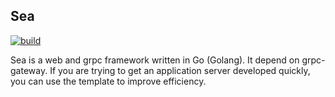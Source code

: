 ## Sea
[![build](https://img.shields.io/badge/build-standard-brightgreen.svg?style=flat-square)](./doc/build/build.md)  

Sea is a web and grpc framework written in Go (Golang). It depend on grpc-gateway. If you are trying to get an application server developed quickly, you can use the template to improve efficiency.
